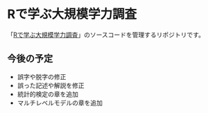 # Rで学ぶ大規模学力調査

「[Rで学ぶ大規模学力調査](https://kawa5902.github.io/RforLSA/)」のソースコードを管理するリポジトリです。

## 今後の予定

- 誤字や脱字の修正
- 誤った記述や解説を修正
- 統計的検定の章を追加
- マルチレベルモデルの章を追加
